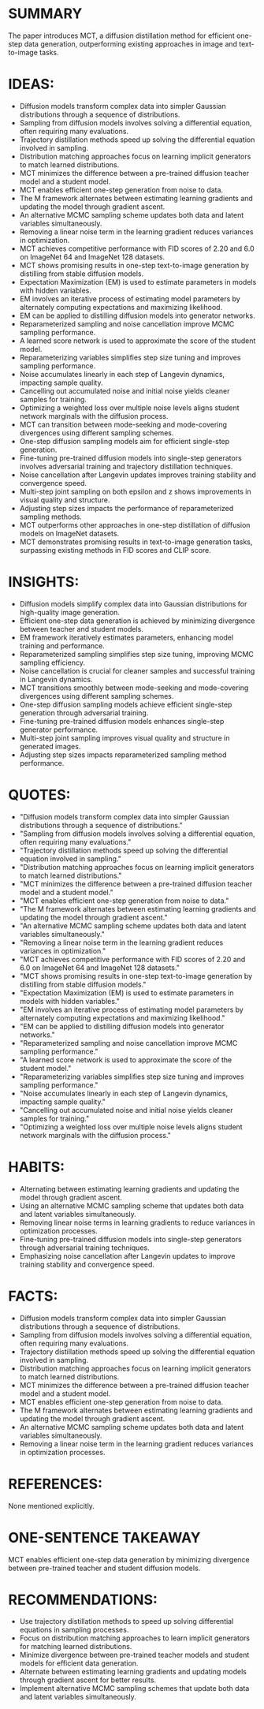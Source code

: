 # SUMMARY
The paper introduces MCT, a diffusion distillation method for efficient one-step data generation, outperforming existing approaches in image and text-to-image tasks.

# IDEAS:
- Diffusion models transform complex data into simpler Gaussian distributions through a sequence of distributions.
- Sampling from diffusion models involves solving a differential equation, often requiring many evaluations.
- Trajectory distillation methods speed up solving the differential equation involved in sampling.
- Distribution matching approaches focus on learning implicit generators to match learned distributions.
- MCT minimizes the difference between a pre-trained diffusion teacher model and a student model.
- MCT enables efficient one-step generation from noise to data.
- The M framework alternates between estimating learning gradients and updating the model through gradient ascent.
- An alternative MCMC sampling scheme updates both data and latent variables simultaneously.
- Removing a linear noise term in the learning gradient reduces variances in optimization.
- MCT achieves competitive performance with FID scores of 2.20 and 6.0 on ImageNet 64 and ImageNet 128 datasets.
- MCT shows promising results in one-step text-to-image generation by distilling from stable diffusion models.
- Expectation Maximization (EM) is used to estimate parameters in models with hidden variables.
- EM involves an iterative process of estimating model parameters by alternately computing expectations and maximizing likelihood.
- EM can be applied to distilling diffusion models into generator networks.
- Reparameterized sampling and noise cancellation improve MCMC sampling performance.
- A learned score network is used to approximate the score of the student model.
- Reparameterizing variables simplifies step size tuning and improves sampling performance.
- Noise accumulates linearly in each step of Langevin dynamics, impacting sample quality.
- Cancelling out accumulated noise and initial noise yields cleaner samples for training.
- Optimizing a weighted loss over multiple noise levels aligns student network marginals with the diffusion process.
- MCT can transition between mode-seeking and mode-covering divergences using different sampling schemes.
- One-step diffusion sampling models aim for efficient single-step generation.
- Fine-tuning pre-trained diffusion models into single-step generators involves adversarial training and trajectory distillation techniques.
- Noise cancellation after Langevin updates improves training stability and convergence speed.
- Multi-step joint sampling on both epsilon and z shows improvements in visual quality and structure.
- Adjusting step sizes impacts the performance of reparameterized sampling methods.
- MCT outperforms other approaches in one-step distillation of diffusion models on ImageNet datasets.
- MCT demonstrates promising results in text-to-image generation tasks, surpassing existing methods in FID scores and CLIP score.

# INSIGHTS:
- Diffusion models simplify complex data into Gaussian distributions for high-quality image generation.
- Efficient one-step data generation is achieved by minimizing divergence between teacher and student models.
- EM framework iteratively estimates parameters, enhancing model training and performance.
- Reparameterized sampling simplifies step size tuning, improving MCMC sampling efficiency.
- Noise cancellation is crucial for cleaner samples and successful training in Langevin dynamics.
- MCT transitions smoothly between mode-seeking and mode-covering divergences using different sampling schemes.
- One-step diffusion sampling models achieve efficient single-step generation through adversarial training.
- Fine-tuning pre-trained diffusion models enhances single-step generator performance.
- Multi-step joint sampling improves visual quality and structure in generated images.
- Adjusting step sizes impacts reparameterized sampling method performance.

# QUOTES:
- "Diffusion models transform complex data into simpler Gaussian distributions through a sequence of distributions."
- "Sampling from diffusion models involves solving a differential equation, often requiring many evaluations."
- "Trajectory distillation methods speed up solving the differential equation involved in sampling."
- "Distribution matching approaches focus on learning implicit generators to match learned distributions."
- "MCT minimizes the difference between a pre-trained diffusion teacher model and a student model."
- "MCT enables efficient one-step generation from noise to data."
- "The M framework alternates between estimating learning gradients and updating the model through gradient ascent."
- "An alternative MCMC sampling scheme updates both data and latent variables simultaneously."
- "Removing a linear noise term in the learning gradient reduces variances in optimization."
- "MCT achieves competitive performance with FID scores of 2.20 and 6.0 on ImageNet 64 and ImageNet 128 datasets."
- "MCT shows promising results in one-step text-to-image generation by distilling from stable diffusion models."
- "Expectation Maximization (EM) is used to estimate parameters in models with hidden variables."
- "EM involves an iterative process of estimating model parameters by alternately computing expectations and maximizing likelihood."
- "EM can be applied to distilling diffusion models into generator networks."
- "Reparameterized sampling and noise cancellation improve MCMC sampling performance."
- "A learned score network is used to approximate the score of the student model."
- "Reparameterizing variables simplifies step size tuning and improves sampling performance."
- "Noise accumulates linearly in each step of Langevin dynamics, impacting sample quality."
- "Cancelling out accumulated noise and initial noise yields cleaner samples for training."
- "Optimizing a weighted loss over multiple noise levels aligns student network marginals with the diffusion process."

# HABITS:
- Alternating between estimating learning gradients and updating the model through gradient ascent.
- Using an alternative MCMC sampling scheme that updates both data and latent variables simultaneously.
- Removing linear noise terms in learning gradients to reduce variances in optimization processes.
- Fine-tuning pre-trained diffusion models into single-step generators through adversarial training techniques.
- Emphasizing noise cancellation after Langevin updates to improve training stability and convergence speed.

# FACTS:
- Diffusion models transform complex data into simpler Gaussian distributions through a sequence of distributions.
- Sampling from diffusion models involves solving a differential equation, often requiring many evaluations.
- Trajectory distillation methods speed up solving the differential equation involved in sampling.
- Distribution matching approaches focus on learning implicit generators to match learned distributions.
- MCT minimizes the difference between a pre-trained diffusion teacher model and a student model.
- MCT enables efficient one-step generation from noise to data.
- The M framework alternates between estimating learning gradients and updating the model through gradient ascent.
- An alternative MCMC sampling scheme updates both data and latent variables simultaneously.
- Removing a linear noise term in the learning gradient reduces variances in optimization processes.

# REFERENCES:
None mentioned explicitly.

# ONE-SENTENCE TAKEAWAY
MCT enables efficient one-step data generation by minimizing divergence between pre-trained teacher and student diffusion models.

# RECOMMENDATIONS:
- Use trajectory distillation methods to speed up solving differential equations in sampling processes.
- Focus on distribution matching approaches to learn implicit generators for matching learned distributions.
- Minimize divergence between pre-trained teacher models and student models for efficient data generation.
- Alternate between estimating learning gradients and updating models through gradient ascent for better results.
- Implement alternative MCMC sampling schemes that update both data and latent variables simultaneously.